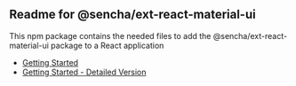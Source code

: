 ## Readme for @sencha/ext-react-material-ui

This npm package contains the needed files to add the @sencha/ext-react-material-ui package to a React application
- [Getting Started](https://github.com/sencha/ext-react/blob/ext-react-7.2.1/packages/ext-react-material-ui/guides/ExtReact_for_Material-UI_GETTING_STARTED.md)
- [Getting Started - Detailed Version](https://github.com/sencha/ext-react/blob/ext-react-7.2.1/packages/ext-react-material-ui/guides/ExtReact_for_Material-UI_GETTING_STARTED_DETAILED.md)
